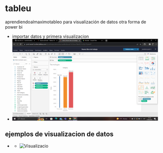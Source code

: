 # tableu
aprendiendoalmaximotableo para visualización de datos otra forma de power bi
- importar datos y primera visualizacion
- ![Visualizacio ](/src/1.png)

## ejemplos de visualizacion de datos
- - ![Visualizacio ](/src/todoetl.jpg)
